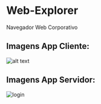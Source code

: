 # Web-Explorer
Navegador Web Corporativo

## Imagens App Cliente: 

![alt text](https://raw.githubusercontent.com/projetodevsistemaswe/Web-Explorer/master/Screens/ClienteScreenApp1.png)

## Imagens App Servidor:

![login](https://user-images.githubusercontent.com/42187451/57132818-1e654580-6d77-11e9-8b97-b2923866c87b.PNG)

